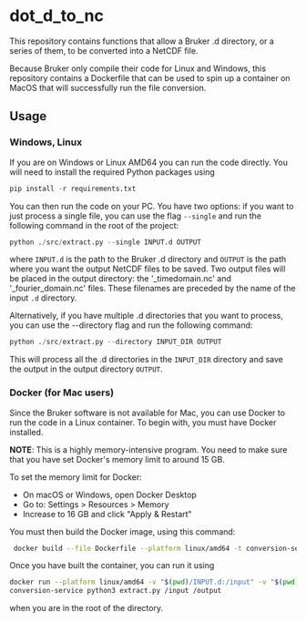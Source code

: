 # dot_d_to_nc

This repository contains functions that allow a Bruker .d directory, or a series of them,  to be 
converted into a NetCDF file. 

Because Bruker only compile their code for Linux and Windows, this repository contains a 
Dockerfile that can be used to spin up a container on MacOS that will successfully run the 
file conversion. 

## Usage

### Windows, Linux 

If you are on Windows or Linux AMD64 you can run the code directly. You will need to install the 
required Python packages using 

```python
pip install -r requirements.txt
```

You can then run the code on your PC. You have two options: if you want to just process a single 
file, you can use the flag ```--single``` and run the following command in the root of the project: 

```python 
python ./src/extract.py --single INPUT.d OUTPUT
```

where `INPUT.d` is the path to the Bruker .d directory and `OUTPUT` is the path where you want 
the output NetCDF files to be saved. Two output files will be placed in the output 
directory: the '_timedomain.nc' and '_fourier_domain.nc' files. These filenames are preceded by 
the name of the input ```.d``` directory.


Alternatively, if you have multiple .d directories that you want to process, you can use the 
--directory flag and run the following command:

```python
python ./src/extract.py --directory INPUT_DIR OUTPUT
```
This will process all the .d directories in the `INPUT_DIR` directory and save the output in the 
output directory `OUTPUT`.





### Docker (for Mac users)

Since the Bruker software is not available for Mac, you can use Docker to run the code in a 
Linux container. To begin with, you must have Docker installed. 

**NOTE**: This is a highly memory-intensive program. You need to make sure that you have set 
Docker's memory limit to around 15 GB. 

To set the memory limit for Docker: 
- On macOS or Windows, open Docker Desktop
- Go to: Settings > Resources > Memory
- Increase to 16 GB and click "Apply & Restart"

You must then build the Docker image, using this command: 

```bash
 docker build --file Dockerfile --platform linux/amd64 -t conversion-service . 
```

Once you have built the container, you can run it using 

```bash
docker run --platform linux/amd64 -v "$(pwd)/INPUT.d:/input" -v "$(pwd)/output:/output" 
conversion-service python3 extract.py /input /output
```

when you are in the root of the directory. 